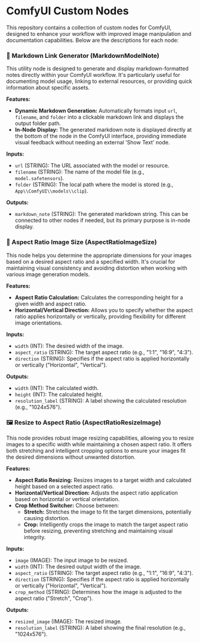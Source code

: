 # ComfyUI Custom Nodes

This repository contains a collection of custom nodes for ComfyUI, designed to enhance your workflow with improved image manipulation and documentation capabilities. Below are the descriptions for each node:




### 📄 Markdown Link Generator (MarkdownModelNote)

This utility node is designed to generate and display markdown-formatted notes directly within your ComfyUI workflow. It's particularly useful for documenting model usage, linking to external resources, or providing quick information about specific assets.

**Features:**

*   **Dynamic Markdown Generation:** Automatically formats input `url`, `filename`, and `folder` into a clickable markdown link and displays the output folder path.
*   **In-Node Display:** The generated markdown note is displayed directly at the bottom of the node in the ComfyUI interface, providing immediate visual feedback without needing an external 'Show Text' node.

**Inputs:**

*   `url` (STRING): The URL associated with the model or resource.
*   `filename` (STRING): The name of the model file (e.g., `model.safetensors`).
*   `folder` (STRING): The local path where the model is stored (e.g., `App\\ComfyUI\\models\\clip`).

**Outputs:**

*   `markdown_note` (STRING): The generated markdown string. This can be connected to other nodes if needed, but its primary purpose is in-node display.




### 🧩 Aspect Ratio Image Size (AspectRatioImageSize)

This node helps you determine the appropriate dimensions for your images based on a desired aspect ratio and a specified width. It's crucial for maintaining visual consistency and avoiding distortion when working with various image generation models.

**Features:**

*   **Aspect Ratio Calculation:** Calculates the corresponding height for a given width and aspect ratio.
*   **Horizontal/Vertical Direction:** Allows you to specify whether the aspect ratio applies horizontally or vertically, providing flexibility for different image orientations.

**Inputs:**

*   `width` (INT): The desired width of the image.
*   `aspect_ratio` (STRING): The target aspect ratio (e.g., "1:1", "16:9", "4:3").
*   `direction` (STRING): Specifies if the aspect ratio is applied horizontally or vertically ("Horizontal", "Vertical").

**Outputs:**

*   `width` (INT): The calculated width.
*   `height` (INT): The calculated height.
*   `resolution_label` (STRING): A label showing the calculated resolution (e.g., "1024x576").




### 🖼️ Resize to Aspect Ratio (AspectRatioResizeImage)

This node provides robust image resizing capabilities, allowing you to resize images to a specific width while maintaining a chosen aspect ratio. It offers both stretching and intelligent cropping options to ensure your images fit the desired dimensions without unwanted distortion.

**Features:**

*   **Aspect Ratio Resizing:** Resizes images to a target width and calculated height based on a selected aspect ratio.
*   **Horizontal/Vertical Direction:** Adjusts the aspect ratio application based on horizontal or vertical orientation.
*   **Crop Method Switcher:** Choose between:
    *   **Stretch:** Stretches the image to fit the target dimensions, potentially causing distortion.
    *   **Crop:** Intelligently crops the image to match the target aspect ratio before resizing, preventing stretching and maintaining visual integrity.

**Inputs:**

*   `image` (IMAGE): The input image to be resized.
*   `width` (INT): The desired output width of the image.
*   `aspect_ratio` (STRING): The target aspect ratio (e.g., "1:1", "16:9", "4:3").
*   `direction` (STRING): Specifies if the aspect ratio is applied horizontally or vertically ("Horizontal", "Vertical").
*   `crop_method` (STRING): Determines how the image is adjusted to the aspect ratio ("Stretch", "Crop").

**Outputs:**

*   `resized_image` (IMAGE): The resized image.
*   `resolution_label` (STRING): A label showing the final resolution (e.g., "1024x576").


